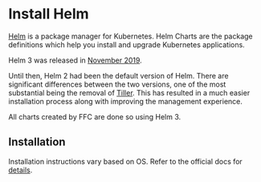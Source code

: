 # Install Helm

[Helm](https://helm.sh/) is a package manager for Kubernetes. Helm Charts are
the package definitions which help you install and upgrade Kubernetes
applications.

Helm 3 was released in [November 2019](https://helm.sh/blog/helm-3-released/).

Until then, Helm 2 had been the default version of Helm. There are significant
differences between the two versions, one of the most substantial being the
removal of [Tiller](https://v2.helm.sh/docs/glossary/#tiller). This has
resulted in a much easier installation process along with improving the
management experience.

All charts created by FFC are done so using Helm 3.

## Installation

Installation instructions vary based on OS. Refer to the official docs for
[details](https://helm.sh/docs/intro/install/).
